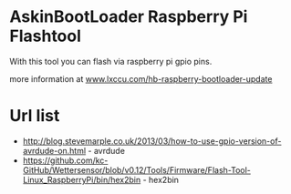 AskinBootLoader Raspberry Pi Flashtool
==============

With this tool you can flash via raspberry pi gpio pins.

more information at www.lxccu.com/hb-raspberry-bootloader-update


# Url list
* http://blog.stevemarple.co.uk/2013/03/how-to-use-gpio-version-of-avrdude-on.html - avrdude
* https://github.com/kc-GitHub/Wettersensor/blob/v0.12/Tools/Firmware/Flash-Tool-Linux_RaspberryPi/bin/hex2bin - hex2bin
